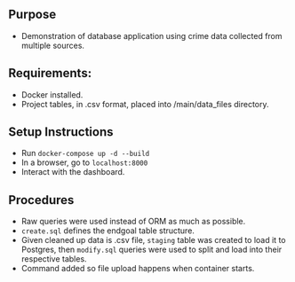 ## Purpose

- Demonstration of database application using crime data collected from multiple sources.

## Requirements:

- Docker installed.
- Project tables, in .csv format, placed into /main/data_files directory.

## Setup Instructions

- Run `docker-compose up -d --build`
- In a browser, go to `localhost:8000`
- Interact with the dashboard.

## Procedures

- Raw queries were used instead of ORM as much as possible.
- `create.sql` defines the endgoal table structure.
- Given cleaned up data is .csv file, `staging` table was created to load it to Postgres, then `modify.sql` queries were used to split and load into their respective tables.
- Command added so file upload happens when container starts.
